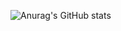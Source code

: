 ![Anurag's GitHub stats](https://github-readme-stats.vercel.app/api?username=jordandarville&show_icons=true&theme=radical)
